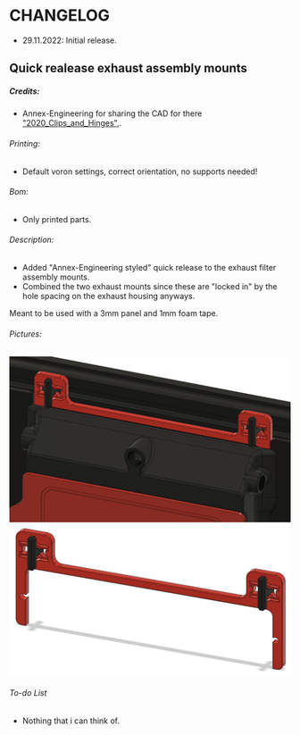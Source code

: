 # CHANGELOG
- 29.11.2022: Initial release.

## Quick realease exhaust assembly mounts
##### Credits:
- Annex-Engineering for sharing the CAD for there  ["2020_Clips_and_Hinges"](https://github.com/Annex-Engineering/Other_Printer_Mods/tree/master/All_Printers/Annex_Panel_2020_Clips_and_Hinges),.

###### Printing:
- Default voron settings, correct orientation, no supports needed!

###### Bom:
- Only printed parts.

###### Description:
- Added "Annex-Engineering styled" quick release to the exhaust filter assembly mounts.
- Combined the two exhaust mounts since these are "locked in" by the hole spacing on the exhaust housing anyways.

Meant to be used with a 3mm panel and 1mm foam tape.

###### Pictures:
![](./pics/1.png)
![](./pics/2.png)

###### To-do List
- Nothing that i can think of.
